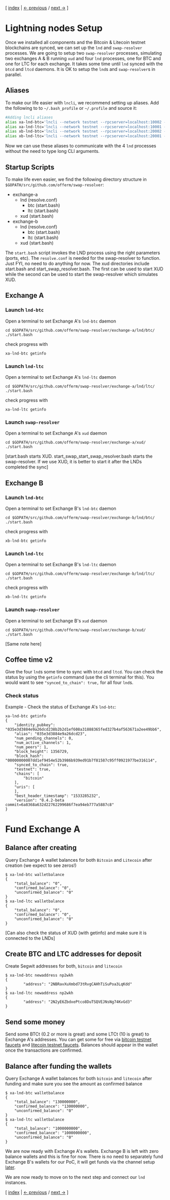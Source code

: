 [ [index](/README.md) | [<- previous](/LIGHTNING-00-install.md) / [next ->](/LIGHTNING-02-connect.md) ]

# Lightning nodes Setup

Once we installed all components and the Bitcoin & Litecoin testnet blockchains are synced, we can set up the `lnd` and `swap-resolver` processes. We are going to setup two `swap-resolver` processes, simulating two exchanges A & B running `xud` and four `lnd` processes, one for BTC and one for LTC for each exchange. It takes some time until `lnd` synced with the `btcd` and `ltcd` daemons. It is OK to setup the `lnd`s and `swap-resolver`s in parallel.

## Aliases
To make our life easier with `lncli`, we recommend setting up aliases. Add the following to to `~/.bash_profile` or `~/.profile` and source it:

```bash
#Adding lncli aliases
alias xa-lnd-btc='lncli --network testnet --rpcserver=localhost:10002 --no-macaroons'
alias xa-lnd-ltc='lncli --network testnet --rpcserver=localhost:10001 --no-macaroons'
alias xb-lnd-btc='lncli --network testnet --rpcserver=localhost:20002 --no-macaroons'
alias xb-lnd-ltc='lncli --network testnet --rpcserver=localhost:20001 --no-macaroons'
```

Now we can use these aliases to communicate with the 4 `lnd` processes without the need to type long CLI arguments.

## Startup Scripts
To make life even easier, we find the following directory structure in `$GOPATH/src/github.com/offerm/swap-resolver`:

*	exchange-a
	+	lnd (resolve.conf)
		*	btc (start.bash)
		*	ltc (start.bash)
	+	xud (start.bash)
*	exchange-b
	+	lnd (resolve.conf)
		*	btc (start.bash)
		*	ltc (start.bash)
	+	xud (start.bash)

The `start.bash` script invokes the LND process using the right parameters (ports, etc). The `resolve.conf` is needed for the swap-resolver to function. Just FYI, no need to do anything for now. The xud directories include start.bash and start_swap_resolver.bash. The first can be used to start XUD while the second can be used to start the swap-resolver which simulates XUD.

## Exchange A
### Launch `lnd-btc`
Open a terminal to set Exchange A's `lnd-btc` daemon
```shell
cd $GOPATH/src/github.com/offerm/swap-resolver/exchange-a/lnd/btc/
./start.bash
```

check progress with
```shell
xa-lnd-btc getinfo
```
### Launch `lnd-ltc`
Open a terminal to set Exchange A's `lnd-ltc` daemon
```shell
cd $GOPATH/src/github.com/offerm/swap-resolver/exchange-a/lnd/ltc/
./start.bash
```

check progress with
```shell
xa-lnd-ltc getinfo
```

### Launch `swap-resolver`
Open a terminal to set Exchange A's `xud` daemon
```shell
cd $GOPATH/src/github.com/offerm/swap-resolver/exchange-a/xud/
./start.bash
```
[start.bash starts XUD. start_swap_start_swap_resolver.bash starts the swap-resolver.
If we use XUD, it is better to start it after the LNDs completed the sync]



## Exchange B
### Launch `lnd-btc`
Open a terminal to set Exchange B's `lnd-btc` daemon
```shell
cd $GOPATH/src/github.com/offerm/swap-resolver/exchange-b/lnd/btc/
./start.bash
```

check progress with
```shell
xb-lnd-btc getinfo
```
### Launch `lnd-ltc`
Open a terminal to set Exchange B's `lnd-ltc` daemon
```shell
cd $GOPATH/src/github.com/offerm/swap-resolver/exchange-b/lnd/ltc/
./start.bash
```

check progress with
```shell
xb-lnd-ltc getinfo
```
### Launch `swap-resolver`
Open a terminal to set Exchange B's `xud` daemon
```shell
cd $GOPATH/src/github.com/offerm/swap-resolver/exchange-b/xud/
./start.bash
```
[Same note here]


## Coffee time v2

Give the four `lnd`s some time to sync with `btcd` and `ltcd`. You can check the status by using the `getinfo` command (use the cli terminal for this). You would want to see `"synced_to_chain": true,` for all four `lnd`s.

### Check status 

Example - Check the status of Exchange A's `lnd-btc`:

```shell
xa-lnd-btc getinfo
{
    "identity_pubkey": "035e3d3884e9a26dcd238b2b2d1ef608a31888365fed327b4af563671a2ee49bb6",
    "alias": "035e3d3884e9a26dcd23",
    "num_pending_channels": 0,
    "num_active_channels": 1,
    "num_peers": 1,
    "block_height": 1356729,
    "block_hash": "00000000007dd1ef9454e52b3986b939ed91b7f81587c95ff0921977be316114",
    "synced_to_chain": true,
    "testnet": true,
    "chains": [
        "bitcoin"
    ],
    "uris": [
    ],
    "best_header_timestamp": "1533285232",
    "version": "0.4.2-beta commit=6a8368a632d22762299686f7ea94eb777a5887c8"
}
```


# Fund Exchange A

## Balance after creating

Query Exchange A wallet balances for both `Bitcoin` and `Litecoin` after creation (we expect to see zeros!)
```shell
$ xa-lnd-btc walletbalance
{
    "total_balance": "0",
    "confirmed_balance": "0",
    "unconfirmed_balance": "0"
}
$ xa-lnd-ltc walletbalance
{
    "total_balance": "0",
    "confirmed_balance": "0",
    "unconfirmed_balance": "0"
}
```
[Can also check the status of XUD (with getinfo) and make sure it is connected to the LNDs]

## Create BTC and LTC addresses for deposit

Create Segwit addresses for both, `bitcoin` and `litecoin`
```shell
$ xa-lnd-btc newaddress np2wkh 
{
        "address": "2NBRavXuXmbd73tRvgCAHhTiSuPoa3LqKdd"
}
$ xa-lnd-ltc newaddress np2wkh 
{
        "address": "2N2yE6ZbdxePtco8DuTSQVEJNsNg74KvGd3"
}
```

## Send some money

Send some BTCt (0.2 or more is great) and some LTCt (10 is great) to Exchange A's addresses. You can get some for free via [bitcoin testnet faucets](README.bitcoin.md/#bitcoin-testnet-faucet) and [litecoin testnet faucets](README.litecoin.md/#litecoin-testnet-faucet). Balances should appear in the wallet once the transactions are confirmed.

## Balance after funding the wallets

Query Exchange A wallet balances for both `bitcoin` and `litecoin` after funding and make sure you see the amount as confirmed balance

```shell
$ xa-lnd-btc walletbalance
{
    "total_balance": "130000000",
    "confirmed_balance": "130000000",
    "unconfirmed_balance": "0"
}
$ xa-lnd-ltc walletbalance
{
    "total_balance": "1000000000",
    "confirmed_balance": "1000000000",
    "unconfirmed_balance": "0"
}
```

We are now ready with Exchange A's wallets. Exchange B is left with zero balance wallets and this is fine for now. There is no need to separately fund Exchange B's wallets for our PoC, it will get funds via the channel setup [later](/LIGHTNING-03-channels.md). 

We are now ready to move on to the next step and connect our `lnd` instances.

[ [index](/README.md) | [<- previous](/LIGHTNING-00-install.md) / [next ->](/LIGHTNING-02-connect.md) ]
